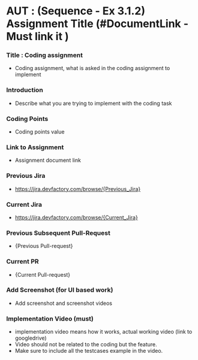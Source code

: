 # AUT : (Sequence - Ex 3.1.2) Assignment Title (#DocumentLink -Must link it )

### Title : Coding assignment
- Coding assignment, what is asked in the coding assignment to implement

### Introduction
- Describe what you are trying to implement with the coding task

### Coding Points
- Coding points value

### Link to Assignment
- Assignment document link

### Previous Jira
- https://jira.devfactory.com/browse/{Previous_Jira}

### Current Jira
- https://jira.devfactory.com/browse/{Current_Jira}

### Previous Subsequent Pull-Request
- {Previous Pull-request}

### Current PR
- {Current Pull-request}

### Add Screenshot (for UI based work)
- Add screenshot and screenshot videos

### Implementation Video (must)
- implementation video means how it works, actual working video (link to googledrive)
- Video should not be related to the coding but the feature.
- Make sure to include all the testcases example in the video.
